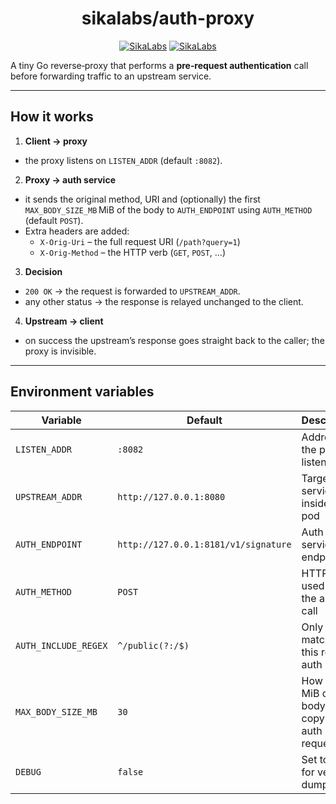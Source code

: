 <p align="center">
  <h1 align="center">sikalabs/auth-proxy</h1>
  <p align="center">
    <a href="https://sikalabs.com"><img alt="SikaLabs" src="https://img.shields.io/badge/SIKALABS-131480?style=for-the-badge"></a>
    <a href="https://sikalabs.com"><img alt="SikaLabs" src="https://img.shields.io/badge/-sikalabs.com-gray?style=for-the-badge"></a>
  </p>
</p>

A tiny Go reverse‑proxy that performs a **pre‑request authentication** call before forwarding traffic to an upstream service.

---

## How it works

1. **Client → proxy**
  * the proxy listens on `LISTEN_ADDR` (default `:8082`).
2. **Proxy → auth service**
  * it sends the original method, URI and (optionally) the first `MAX_BODY_SIZE_MB` MiB of the body to `AUTH_ENDPOINT` using `AUTH_METHOD` (default `POST`).
  * Extra headers are added:
    * `X‑Orig‑Uri` – the full request URI (`/path?query=1`)
    * `X‑Orig‑Method` – the HTTP verb (`GET`, `POST`, …)
3. **Decision**
  * `200 OK` → the request is forwarded to `UPSTREAM_ADDR`.
  * any other status → the response is relayed unchanged to the client.
4. **Upstream → client**
  * on success the upstream’s response goes straight back to the caller; the proxy is invisible.

---

## Environment variables
| Variable             | Default                              | Description                                          |
|----------------------|--------------------------------------|------------------------------------------------------|
| `LISTEN_ADDR`        | `:8082`                              | Address the proxy listens on                         |
| `UPSTREAM_ADDR`      | `http://127.0.0.1:8080`              | Target service inside the pod                        |
| `AUTH_ENDPOINT`      | `http://127.0.0.1:8181/v1/signature` | Auth service endpoint                                |
| `AUTH_METHOD`        | `POST`                               | HTTP verb used for the auth call                     |
| `AUTH_INCLUDE_REGEX` | `^/public(?:/$)`                     | Only URIs matching this require auth                 |  
| `MAX_BODY_SIZE_MB`   | `30`                                 | How many MiB of the body to copy to the auth request |
| `DEBUG`              | `false`                              | Set to `true` for verbose dumps                      |
